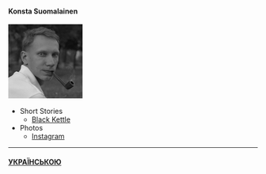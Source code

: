 #### Konsta Suomalainen

![Portrait](/img/portrait_s.png)

- Short Stories
  - [Black Kettle](/texts/blackk_e.md)
- Photos
  - [Instagram](https://www.instagram.com/trailfarer/)
  
-----
  
#### [УКРАЇНСЬКОЮ](/index.md)
